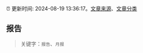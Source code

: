 :alarm_clock: 更新时间: 2024-08-19 13:36:17。[文章来源](/README.md)、[文章分类](/TAGS.md)

## 报告


> 关键字：`报告`、`月报`



